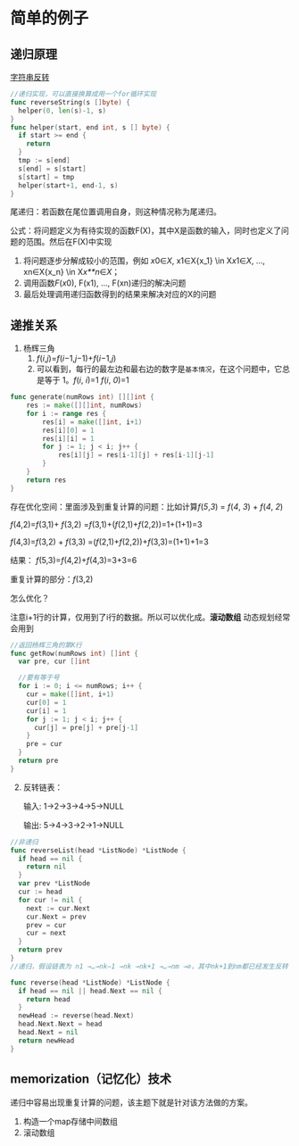 # 简单的例子

## 递归原理

[字符串反转](https://leetcode-cn.com/leetbook/read/recursion/490ye/)

```go
//递归实现，可以直接换算成用一个for循环实现
func reverseString(s []byte) {
  helper(0, len(s)-1, s)
}
func helper(start, end int, s [] byte) {
  if start >= end {
    return
  }
  tmp := s[end]
  s[end] = s[start]
  s[start] = tmp
  helper(start+1, end-1, s)
}
```

尾递归：若函数在尾位置调用自身，则这种情况称为尾递归。

公式：将问题定义为有待实现的函数F(X)，其中X是函数的输入，同时也定义了问题的范围。然后在F(X)中实现

1. 将问题逐步分解成较小的范围，例如 *x*0∈*X*, x1∈X{x_1} \in X*x*1∈*X*, ..., xn∈X{x_n} \in X*x**n*∈*X*；
2. 调用函数*F*(*x*0), F(x1), ..., F(xn)递归的解决问题
3. 最后处理调用递归函数得到的结果来解决对应的X的问题

## 递推关系

1. 杨辉三角	
   1. *f*(*i*,*j*)=*f*(*i*−1,*j*−1)+*f*(*i*−1,*j*)
   2. 可以看到，每行的最左边和最右边的数字是`基本情况`，在这个问题中，它总是等于 1。*f*(*i*, *i*)=1 *f*(*i*, *0*)=1 

```go
func generate(numRows int) [][]int {
    res := make([][]int, numRows)
    for i := range res {
        res[i] = make([]int, i+1)
        res[i][0] = 1
        res[i][i] = 1
        for j := 1; j < i; j++ {
            res[i][j] = res[i-1][j] + res[i-1][j-1]
        }
    }
    return res
}
```



存在优化空间：里面涉及到重复计算的问题：比如计算*f*(*5*,*3*) = *f*(*4*, *3*) + *f*(*4*, *2*)

*f*(4,2)=*f*(3,1)+ *f*(3,2) =*f*(3,1)+(*f*(2,1)+*f*(2,2))=1+(1+1)=3

 *f*(4,3)=*f*(3,2) + *f*(3,3) =(*f*(2,1)+*f*(2,2))+*f*(3,3)=(1+1)+1=3

结果： *f*(5,3)=*f*(4,2)+*f*(4,3)=3+3=6

重复计算的部分：*f*(3,2)

怎么优化？

注意i+1行的计算，仅用到了i行的数据。所以可以优化成。**滚动数组** 动态规划经常会用到

```go
//返回杨辉三角的第K行
func getRow(numRows int) []int {
  var pre, cur []int

  //要有等于号
  for i := 0; i <= numRows; i++ {
    cur = make([]int, i+1)
    cur[0] = 1
    cur[i] = 1
    for j := 1; j < i; j++ {
      cur[j] = pre[j] + pre[j-1]
    }
    pre = cur
  }
  return pre
}
```

2. 反转链表： 

   输入: 1->2->3->4->5->NULL

   输出: 5->4->3->2->1->NULL

```go
//非递归
func reverseList(head *ListNode) *ListNode {
  if head == nil {
    return nil
  }
  var prev *ListNode
  cur := head
  for cur != nil {
    next := cur.Next
    cur.Next = prev
    prev = cur
    cur = next
  }
  return prev
}
//递归，假设链表为 n1 →…→nk−1 →nk →nk+1 →…→nm →∅，其中nk+1到nm都已经发生反转（n1 →…→nk−1 →nk →nk+1 ←…←nm），我们处于nk，希望nk+1的下一个节点指向nk，所以nk.next.next = nk（需要注意的是：n1的下一个节点必须指向nil）

func reverse(head *ListNode) *ListNode {
  if head == nil || head.Next == nil {
    return head
  }
  newHead := reverse(head.Next)
  head.Next.Next = head
  head.Next = nil
  return newHead
}

```

## memorization（记忆化）技术

递归中容易出现重复计算的问题，该主题下就是针对该方法做的方案。

1. 构造一个map存储中间数组
2. 滚动数组





